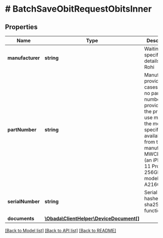 # # BatchSaveObitRequestObitsInner

## Properties

Name | Type | Description | Notes
------------ | ------------- | ------------- | -------------
**manufacturer** | **string** | Waiting more specific details from Rohi |
**partNumber** | **string** | Manufacturer provided. In cases where no part number is provided for the product, use model, or the most specific ID available from the manufacturer. MWCN2LL/A (an iPhone 11 Pro, Silver, 256GB, model A2160) |
**serialNumber** | **string** | Serial number hashed with sha256 hash function |
**documents** | [**\Obada\ClientHelper\DeviceDocument[]**](DeviceDocument.md) |  | [optional]

[[Back to Model list]](../../README.md#models) [[Back to API list]](../../README.md#endpoints) [[Back to README]](../../README.md)
